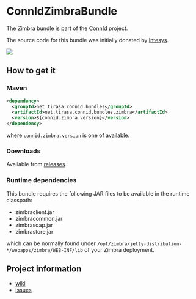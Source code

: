 ConnIdZimbraBundle
==============

The Zimbra bundle is part of the [ConnId](http://connid.tirasa.net) project.

The source code for this bundle was initially donated by [Intesys](http://www.intesys.it/).

<a href="https://maven-badges.herokuapp.com/maven-central/net.tirasa.connid.bundles/net.tirasa.connid.bundles.zimbra">
  <img src="https://maven-badges.herokuapp.com/maven-central/net.tirasa.connid.bundles/net.tirasa.connid.bundles.zimbra/badge.svg"/>
</a>

## How to get it

### Maven

```XML
<dependency>
  <groupId>net.tirasa.connid.bundles</groupId>
  <artifactId>net.tirasa.connid.bundles.zimbra</artifactId>
  <version>${connid.zimbra.version}</version>
</dependency>
```

where `connid.zimbra.version` is one of [available](http://repo1.maven.org/maven2/net/tirasa/connid/bundles/net.tirasa.connid.bundles.zimbra/).

### Downloads

Available from [releases](https://github.com/Tirasa/ConnIdZimbraBundle/releases).

### Runtime dependencies

This bundle requires the following JAR files to be available in the runtime classpath:

* zimbraclient.jar
* zimbracommon.jar
* zimbrasoap.jar
* zimbrastore.jar

which can be normally found under `/opt/zimbra/jetty-distribution-*/webapps/zimbra/WEB-INF/lib` of your Zimbra deployment.

## Project information

 * [wiki](https://connid.atlassian.net/wiki/display/BASE/Zimbra)
 * [issues](https://connid.atlassian.net/browse/ZIMBRA)
